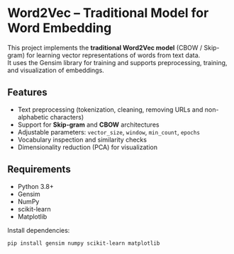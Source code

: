 # Word2Vec – Traditional Model for Word Embedding

This project implements the **traditional Word2Vec model** (CBOW / Skip-gram) for learning vector representations of words from text data.  
It uses the Gensim library for training and supports preprocessing, training, and visualization of embeddings.

## Features
- Text preprocessing (tokenization, cleaning, removing URLs and non-alphabetic characters)
- Support for **Skip-gram** and **CBOW** architectures
- Adjustable parameters: `vector_size`, `window`, `min_count`, `epochs`
- Vocabulary inspection and similarity checks
- Dimensionality reduction (PCA) for visualization

## Requirements
- Python 3.8+
- Gensim
- NumPy
- scikit-learn
- Matplotlib

Install dependencies:
```bash
pip install gensim numpy scikit-learn matplotlib

